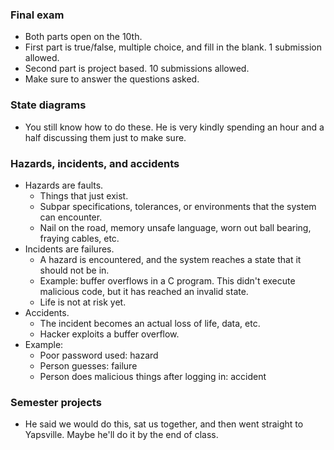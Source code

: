 ### Final exam
- Both parts open on the 10th.
- First part is true/false, multiple choice, and fill in the blank. 1 submission allowed.
- Second part is project based. 10 submissions allowed.
- Make sure to answer the questions asked.

### State diagrams
- You still know how to do these. He is very kindly spending an hour and a half discussing them just to make sure.

### Hazards, incidents, and accidents
- Hazards are faults.
	- Things that just exist.
	- Subpar specifications, tolerances, or environments that the system can encounter.
	- Nail on the road, memory unsafe language, worn out ball bearing, fraying cables, etc.
- Incidents are failures.
	- A hazard is encountered, and the system reaches a state that it should not be in.
	- Example: buffer overflows in a C program. This didn't execute malicious code, but it has reached an invalid state.
	- Life is not at risk yet.
- Accidents.
	- The incident becomes an actual loss of life, data, etc.
	- Hacker exploits a buffer overflow.
- Example:
	- Poor password used: hazard
	- Person guesses: failure
	- Person does malicious things after logging in: accident

### Semester projects
- He said we would do this, sat us together, and then went straight to Yapsville. Maybe he'll do it by the end of class.